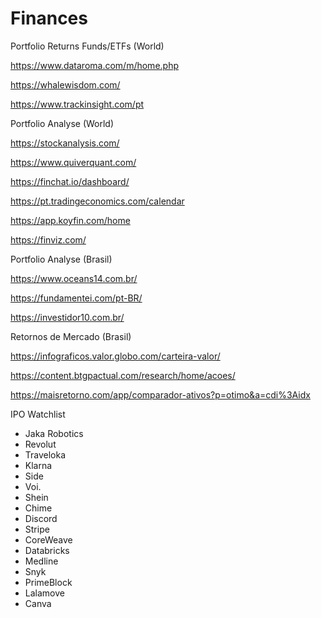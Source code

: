 # Finances

Portfolio Returns Funds/ETFs (World)

https://www.dataroma.com/m/home.php

https://whalewisdom.com/

https://www.trackinsight.com/pt

Portfolio Analyse (World)

https://stockanalysis.com/

https://www.quiverquant.com/

https://finchat.io/dashboard/

https://pt.tradingeconomics.com/calendar

https://app.koyfin.com/home

https://finviz.com/

Portfolio Analyse (Brasil)

https://www.oceans14.com.br/

https://fundamentei.com/pt-BR/

https://investidor10.com.br/

Retornos de Mercado (Brasil)

https://infograficos.valor.globo.com/carteira-valor/

https://content.btgpactual.com/research/home/acoes/

https://maisretorno.com/app/comparador-ativos?p=otimo&a=cdi%3Aidx

IPO Watchlist
- Jaka Robotics
- Revolut
- Traveloka
- Klarna
- Side
- Voi.
- Shein
- Chime
- Discord
- Stripe
- CoreWeave
- Databricks
- Medline
- Snyk
- PrimeBlock
- Lalamove
- Canva

